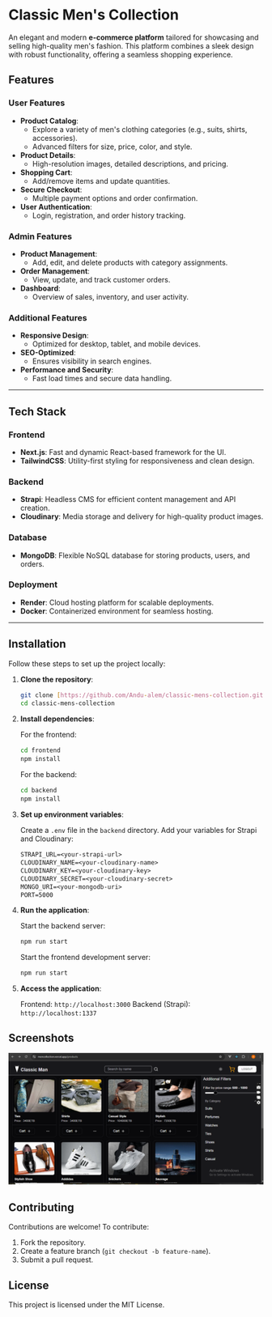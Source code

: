 # Classic Men's Collection

An elegant and modern **e-commerce platform** tailored for showcasing and selling high-quality men's fashion. This platform combines a sleek design with robust functionality, offering a seamless shopping experience.

## Features

### **User Features**

-   **Product Catalog**:
    -   Explore a variety of men's clothing categories (e.g., suits, shirts, accessories).
    -   Advanced filters for size, price, color, and style.
-   **Product Details**:
    -   High-resolution images, detailed descriptions, and pricing.
-   **Shopping Cart**:
    -   Add/remove items and update quantities.
-   **Secure Checkout**:
    -   Multiple payment options and order confirmation.
-   **User Authentication**:
    -   Login, registration, and order history tracking.

### **Admin Features**

-   **Product Management**:
    -   Add, edit, and delete products with category assignments.
-   **Order Management**:
    -   View, update, and track customer orders.
-   **Dashboard**:
    -   Overview of sales, inventory, and user activity.

### **Additional Features**

-   **Responsive Design**:
    -   Optimized for desktop, tablet, and mobile devices.
-   **SEO-Optimized**:
    -   Ensures visibility in search engines.
-   **Performance and Security**:
    -   Fast load times and secure data handling.

---

## Tech Stack

### **Frontend**

-   **Next.js**: Fast and dynamic React-based framework for the UI.
-   **TailwindCSS**: Utility-first styling for responsiveness and clean design.

### **Backend**

-   **Strapi**: Headless CMS for efficient content management and API creation.
-   **Cloudinary**: Media storage and delivery for high-quality product images.

### **Database**

-   **MongoDB**: Flexible NoSQL database for storing products, users, and orders.

### **Deployment**

-   **Render**: Cloud hosting platform for scalable deployments.
-   **Docker**: Containerized environment for seamless hosting.

---

## Installation

Follow these steps to set up the project locally:

1.  **Clone the repository**:

    ```bash
    git clone [https://github.com/Andu-alem/classic-mens-collection.git](https://github.com/Andu-alem/classic-mens-collection.git)
    cd classic-mens-collection
    ```

2.  **Install dependencies**:

    For the frontend:

    ```bash
    cd frontend
    npm install
    ```

    For the backend:

    ```bash
    cd backend
    npm install
    ```

3.  **Set up environment variables**:

    Create a `.env` file in the `backend` directory.
    Add your variables for Strapi and Cloudinary:

    ```
    STRAPI_URL=<your-strapi-url>
    CLOUDINARY_NAME=<your-cloudinary-name>
    CLOUDINARY_KEY=<your-cloudinary-key>
    CLOUDINARY_SECRET=<your-cloudinary-secret>
    MONGO_URI=<your-mongodb-uri>
    PORT=5000
    ```

4.  **Run the application**:

    Start the backend server:

    ```bash
    npm run start
    ```

    Start the frontend development server:

    ```bash
    npm run start
    ```

5.  **Access the application**:

    Frontend: `http://localhost:3000`
    Backend (Strapi): `http://localhost:1337`

## Screenshots

![Product Catalog](public/screenshoots/products.png)

## Contributing

Contributions are welcome! To contribute:

1.  Fork the repository.
2.  Create a feature branch (`git checkout -b feature-name`).
3.  Submit a pull request.

## License

This project is licensed under the MIT License.
